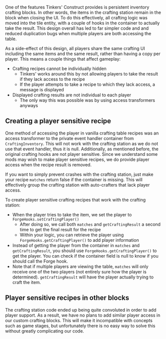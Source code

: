 One of the features Tinkers' Construct provides is persistent inventory crafting blocks. In other words, the items in the crafting station remain in the block when closing the UI. To do this effectively, all crafting logic was moved into the tile entity, with a couple of hooks in the container to actually take the result. This design overall has led to far simpler code and and reduced duplication bugs when multiple players are both accessing the table.

As a side-effect of this design, all players share the same crafting UI including the same items and the same result, rather than having a copy per player. This means a couple things that affect gameplay:

* Crafting recipes cannot be individually hidden
    * Tinkers' works around this by not allowing players to take the result if they lack access to the recipe
    * If the player attempts to take a recipe to which they lack access, a message is displayed
* Displayed crafting results are not individual to each player
    * The only way this was possible was by using access transformers anyways

## Creating a player sensitive recipe

One method of accessing the player in vanilla crafting table recipes was an access transformer to the private event handler container from `CraftingInventory`. This will not work with the crafting station as we do not use that event handler, thus it is null. Additionally, as mentioned before, the original crafting hooks are not player sensitive. Since we understand some mods may wish to make player sensitive recipes, we do provide player access when the recipe result is removed.

If you want to simply prevent crashes with the crafting station, just make your recipe `matches` return false if the container is missing. This will effectively group the crafting station with auto-crafters that lack player access.

To create player sensitive crafting recipes that work with the crafting station:
* When the player tries to take the item, we set the player to `ForgeHooks.setCraftingPlayer()`
    * After doing so, we call both `matches` and `getCraftingResult` a second time to get the final result for the recipe
    * Within your logic, you can retrieve the player using `ForgeHooks.getCraftingPlayer()` to add player information
* Instead of getting the player from the container in `matches` and `getCraftingResult`, you should use `ForgeHooks.getCraftingPlayer()` to get the player. You can check if the container field is null to know if you should call the Forge hook.
* Note that if multiple players are viewing the table, `matches` will only receive one of the two players (not entirely sure how the player is determined). `getCraftingResult` will have the player actually trying to craft the item.

## Player sensitive recipes in other blocks

The crafting station code ended up being quite convoluted in order to add player support. As a result, we have no plans to add similar player access in our custom crafting blocks. This will make it incompatible with concepts such as game stages, but unfortunately there is no easy way to solve this without greatly complicating our code.